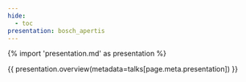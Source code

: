 ```yaml
---
hide:
  - toc
presentation: bosch_apertis
---
```


{% import 'presentation.md' as presentation %}

{{ presentation.overview(metadata=talks[page.meta.presentation]) }}

